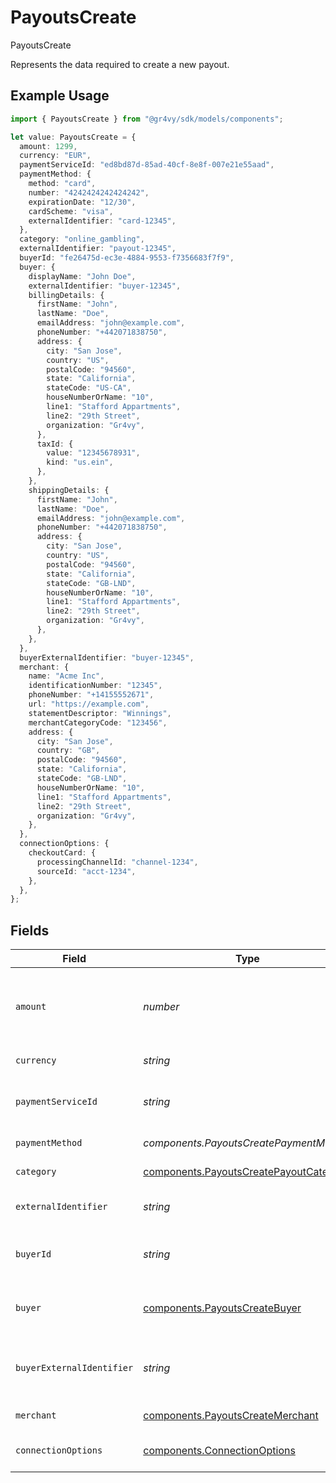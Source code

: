 # PayoutsCreate

PayoutsCreate

Represents the data required to create a new payout.

## Example Usage

```typescript
import { PayoutsCreate } from "@gr4vy/sdk/models/components";

let value: PayoutsCreate = {
  amount: 1299,
  currency: "EUR",
  paymentServiceId: "ed8bd87d-85ad-40cf-8e8f-007e21e55aad",
  paymentMethod: {
    method: "card",
    number: "4242424242424242",
    expirationDate: "12/30",
    cardScheme: "visa",
    externalIdentifier: "card-12345",
  },
  category: "online_gambling",
  externalIdentifier: "payout-12345",
  buyerId: "fe26475d-ec3e-4884-9553-f7356683f7f9",
  buyer: {
    displayName: "John Doe",
    externalIdentifier: "buyer-12345",
    billingDetails: {
      firstName: "John",
      lastName: "Doe",
      emailAddress: "john@example.com",
      phoneNumber: "+442071838750",
      address: {
        city: "San Jose",
        country: "US",
        postalCode: "94560",
        state: "California",
        stateCode: "US-CA",
        houseNumberOrName: "10",
        line1: "Stafford Appartments",
        line2: "29th Street",
        organization: "Gr4vy",
      },
      taxId: {
        value: "12345678931",
        kind: "us.ein",
      },
    },
    shippingDetails: {
      firstName: "John",
      lastName: "Doe",
      emailAddress: "john@example.com",
      phoneNumber: "+442071838750",
      address: {
        city: "San Jose",
        country: "US",
        postalCode: "94560",
        state: "California",
        stateCode: "GB-LND",
        houseNumberOrName: "10",
        line1: "Stafford Appartments",
        line2: "29th Street",
        organization: "Gr4vy",
      },
    },
  },
  buyerExternalIdentifier: "buyer-12345",
  merchant: {
    name: "Acme Inc",
    identificationNumber: "12345",
    phoneNumber: "+14155552671",
    url: "https://example.com",
    statementDescriptor: "Winnings",
    merchantCategoryCode: "123456",
    address: {
      city: "San Jose",
      country: "GB",
      postalCode: "94560",
      state: "California",
      stateCode: "GB-LND",
      houseNumberOrName: "10",
      line1: "Stafford Appartments",
      line2: "29th Street",
      organization: "Gr4vy",
    },
  },
  connectionOptions: {
    checkoutCard: {
      processingChannelId: "channel-1234",
      sourceId: "acct-1234",
    },
  },
};
```

## Fields

| Field                                                                                                                                                      | Type                                                                                                                                                       | Required                                                                                                                                                   | Description                                                                                                                                                | Example                                                                                                                                                    |
| ---------------------------------------------------------------------------------------------------------------------------------------------------------- | ---------------------------------------------------------------------------------------------------------------------------------------------------------- | ---------------------------------------------------------------------------------------------------------------------------------------------------------- | ---------------------------------------------------------------------------------------------------------------------------------------------------------- | ---------------------------------------------------------------------------------------------------------------------------------------------------------- |
| `amount`                                                                                                                                                   | *number*                                                                                                                                                   | :heavy_check_mark:                                                                                                                                         | The monetary amount for this payout, in the smallest currency unit for the given currency, for example `1299` cents to create an authorization for $12.99. | 1299                                                                                                                                                       |
| `currency`                                                                                                                                                 | *string*                                                                                                                                                   | :heavy_check_mark:                                                                                                                                         | The ISO-4217 currency code for this payout.                                                                                                                | EUR                                                                                                                                                        |
| `paymentServiceId`                                                                                                                                         | *string*                                                                                                                                                   | :heavy_check_mark:                                                                                                                                         | The ID of the payment service to use for the payout.                                                                                                       | ed8bd87d-85ad-40cf-8e8f-007e21e55aad                                                                                                                       |
| `paymentMethod`                                                                                                                                            | *components.PayoutsCreatePaymentMethod*                                                                                                                    | :heavy_check_mark:                                                                                                                                         | The type of payment method to send funds too.                                                                                                              |                                                                                                                                                            |
| `category`                                                                                                                                                 | [components.PayoutsCreatePayoutCategory](../../models/components/payoutscreatepayoutcategory.md)                                                           | :heavy_minus_sign:                                                                                                                                         | The type of payout to process.                                                                                                                             | online_gambling                                                                                                                                            |
| `externalIdentifier`                                                                                                                                       | *string*                                                                                                                                                   | :heavy_minus_sign:                                                                                                                                         | A value that can be used to match the payout against your own records.                                                                                     | payout-12345                                                                                                                                               |
| `buyerId`                                                                                                                                                  | *string*                                                                                                                                                   | :heavy_minus_sign:                                                                                                                                         | The `id` of a stored buyer to use for this payout Use this instead of the `buyer` or `buyer_external_identifier`.                                          | fe26475d-ec3e-4884-9553-f7356683f7f9                                                                                                                       |
| `buyer`                                                                                                                                                    | [components.PayoutsCreateBuyer](../../models/components/payoutscreatebuyer.md)                                                                             | :heavy_minus_sign:                                                                                                                                         | Inline buyer details for the payout. Use this instead of the `buyer_id` or `buyer_external_identifier`.                                                    |                                                                                                                                                            |
| `buyerExternalIdentifier`                                                                                                                                  | *string*                                                                                                                                                   | :heavy_minus_sign:                                                                                                                                         | The `external_identifier` of a stored buyer to use for this payout. Use this instead of the `buyer_id` or `buyer`.                                         | buyer-12345                                                                                                                                                |
| `merchant`                                                                                                                                                 | [components.PayoutsCreateMerchant](../../models/components/payoutscreatemerchant.md)                                                                       | :heavy_minus_sign:                                                                                                                                         | Merchant information for the source of the payout.                                                                                                         |                                                                                                                                                            |
| `connectionOptions`                                                                                                                                        | [components.ConnectionOptions](../../models/components/connectionoptions.md)                                                                               | :heavy_minus_sign:                                                                                                                                         | Optional fields for processing payouts on specific payment services.                                                                                       |                                                                                                                                                            |